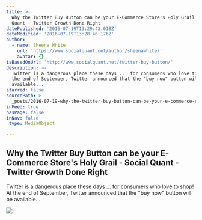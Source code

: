```yaml
---
title: >-
  Why the Twitter Buy Button can be your E-Commerce Store's Holy Grail - Social
  Quant - Twitter Growth Done Right
datePublished: '2016-07-19T13:29:43.018Z'
dateModified: '2016-07-19T13:28:46.176Z'
author:
  - name: Sheena White
    url: 'https://www.socialquant.net/author/sheenawhite/'
    avatar: {}
isBasedOnUrl: 'http://www.socialquant.net/twitter-buy-button/'
description: >-
  Twitter is a dangerous place these days ... for consumers who love to shop! At
  the end of September, Twitter announced that the "buy now" button will be
  available...
starred: false
sourcePath: >-
  _posts/2016-07-19-why-the-twitter-buy-button-can-be-your-e-commerce-stores-ho.md
inFeed: true
hasPage: false
inNav: false
_type: MediaObject

---
```

<article style=""><h1>Why the Twitter Buy Button can be your E-Commerce Store's Holy Grail - Social Quant - Twitter Growth Done Right</h1><p>Twitter is a dangerous place these days ... for consumers who love to shop! At the end of September, Twitter announced that the "buy now" button will be available...</p><img src="https://www.socialquant.net/wp-content/uploads/2015/10/Twitter-buy-button-.jpg" /></article>